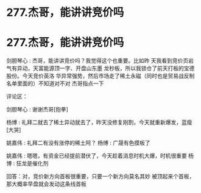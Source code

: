 # 277.杰哥，能讲讲竞价吗

# 277.杰哥，能讲讲竞价吗

剑胆琴心 : 杰哥，能讲讲竞价吗？我觉得这个也重要。比如昨 天我看到竞价页岩气有异动，天富能源顶一字、开盘山东墨 龙秒板，所以我锁仓了前天打板的宝德股份。今天竞价英洛 华异常强势，然后市场走了稀土永磁（同时也是贸易战反制 名单里面的）不知道对不对 杰哥指点一下

评论区：

剑胆琴心 : 谢谢杰哥[抱拳]

杨博 : 礼拜二就去了稀土异动就去了，昨天没修复刚割，今天就重新爆发，蓝瘦[大哭]

姚嘉伟 : 礼拜二有没有涨停的稀土阿？ 杨博 : 广晟有色摸板了

姚嘉伟 : 嗯嗯，有资金已经提前潜伏了，今天趁着消息时机大爆，时机很重要 杨博 : 狂龙是催化剂

回答：对，竞价新方向首板很重要，只要一个新方向莫名其妙 被顶起来个首板，那大概率早盘就会发动这条线首板